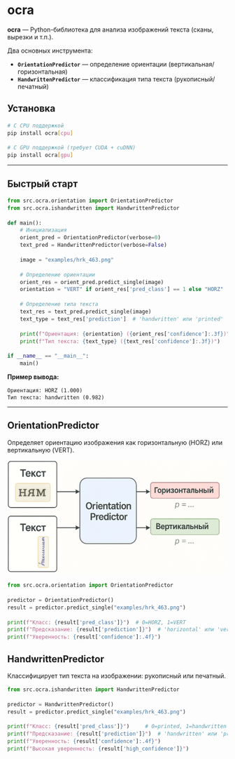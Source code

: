 # ocra

**ocra** — Python-библиотека для анализа изображений текста (сканы, вырезки и т.п.).

Два основных инструмента:
- **`OrientationPredictor`** — определение ориентации (вертикальная/горизонтальная)
- **`HandwrittenPredictor`** — классификация типа текста (рукописный/печатный)

## Установка

```bash
# С CPU поддержкой
pip install ocra[cpu] 

# С GPU поддержкой (требует CUDA + cuDNN)
pip install ocra[gpu]
```

---

## Быстрый старт

```python
from src.ocra.orientation import OrientationPredictor
from src.ocra.ishandwritten import HandwrittenPredictor

def main():
    # Инициализация
    orient_pred = OrientationPredictor(verbose=0)
    text_pred = HandwrittenPredictor(verbose=False)
    
    image = "examples/hrk_463.png"
    
    # Определение ориентации
    orient_res = orient_pred.predict_single(image)
    orientation = "VERT" if orient_res['pred_class'] == 1 else "HORZ"
    
    # Определение типа текста
    text_res = text_pred.predict_single(image)
    text_type = text_res['prediction']  # 'handwritten' или 'printed'
    
    print(f"Ориентация: {orientation} ({orient_res['confidence']:.3f})")
    print(f"Тип текста: {text_type} ({text_res['confidence']:.3f})")

if __name__ == "__main__":
    main()
```

**Пример вывода:**
```
Ориентация: HORZ (1.000)
Тип текста: handwritten (0.982)
```

---

## OrientationPredictor 
Определяет ориентацию изображения как горизонтальную (HORZ) или вертикальную (VERT).

![Объяснение OrientationPredictor](./explaing_orient.py.png)

```python
from src.ocra.orientation import OrientationPredictor

predictor = OrientationPredictor()
result = predictor.predict_single("examples/hrk_463.png")

print(f"Класс: {result['pred_class']}")  # 0=HORZ, 1=VERT
print(f"Предсказание: {result['prediction']}")  # 'horizontal' или 'vertical'
print(f"Уверенность: {result['confidence']:.4f}")
```

## HandwrittenPredictor
Классифицирует тип текста на изображении: рукописный или печатный.

```python
from src.ocra.ishandwritten import HandwrittenPredictor

predictor = HandwrittenPredictor()
result = predictor.predict_single("examples/hrk_463.png")

print(f"Класс: {result['pred_class']}")     # 0=printed, 1=handwritten
print(f"Предсказание: {result['prediction']}")  # 'handwritten' или 'printed'
print(f"Уверенность: {result['confidence']:.4f}")
print(f"Высокая уверенность: {result['high_confidence']}")
```

